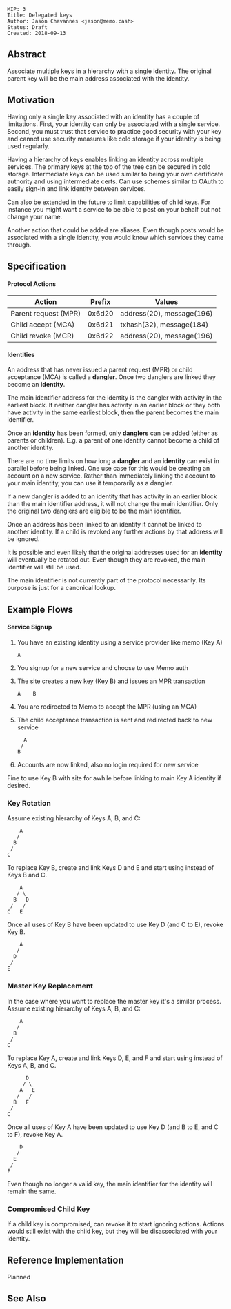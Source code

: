 ```
MIP: 3
Title: Delegated keys
Author: Jason Chavannes <jason@memo.cash>
Status: Draft
Created: 2018-09-13
```

## Abstract

Associate multiple keys in a hierarchy with a single identity.
The original parent key will be the main address associated with the identity.

## Motivation

Having only a single key associated with an identity has a couple of limitations.
First, your identity can only be associated with a single service.
Second, you must trust that service to practice good security with your key
and cannot use security measures like cold storage if your identity is being used regularly.

Having a hierarchy of keys enables linking an identity across multiple services.
The primary keys at the top of the tree can be secured in cold storage.
Intermediate keys can be used similar to being your own certificate authority
and using intermediate certs.
Can use schemes similar to OAuth to easily sign-in and link identity between services.

Can also be extended in the future to limit capabilities of child keys.
For instance you might want a service to be able to post on your behalf
but not change your name.

Another action that could be added are aliases.
Even though posts would be associated with a single identity,
you would know which services they came through.
 

## Specification

#### Protocol Actions

| Action | Prefix | Values |
|---|---|---|
| Parent request (MPR) | 0x6d20 | address(20), message(196) |
| Child accept (MCA) | 0x6d21 | txhash(32), message(184) |
| Child revoke (MCR) | 0x6d22 | address(20), message(196) |

#### Identities

An address that has never issued a parent request (MPR) or child acceptance (MCA) is called a **dangler**.
Once two danglers are linked they become an **identity**.

The main identifier address for the identity is the dangler with activity in the earliest block.
If neither dangler has activity in an earlier block or they both have activity in the same earliest block,
then the parent becomes the main identifier.

Once an **identity** has been formed, only **danglers** can be added (either as parents or children).
E.g. a parent of one identity cannot become a child of another identity.

There are no time limits on how long a **dangler** and an **identity** can exist in parallel before being linked.
One use case for this would be creating an account on a new service.
Rather than immediately linking the account to your main identity, you can use it temporarily as a dangler.

If a new dangler is added to an identity that has activity in an earlier block than the main identifier address,
it will not change the main identifier.
Only the original two danglers are eligible to be the main identifier.

Once an address has been linked to an identity it cannot be linked to another identity.
If a child is revoked any further actions by that address will be ignored.

It is possible and even likely that the original addresses used for an **identity** will eventually be rotated out.
Even though they are revoked, the main identifier will still be used.

The main identifier is not currently part of the protocol necessarily.
Its purpose is just for a canonical lookup.

## Example Flows

#### Service Signup

1. You have an existing identity using a service provider like memo (Key A)
    ```
    A
    ```

2. You signup for a new service and choose to use Memo auth
3. The site creates a new key (Key B) and issues an MPR transaction
    ```
    A    B
    ```

4. You are redirected to Memo to accept the MPR (using an MCA)
5. The child acceptance transaction is sent and redirected back to new service
    ```
      A
     /
    B
    ```

6. Accounts are now linked, also no login required for new service

Fine to use Key B with site for awhile before linking to main Key A identity if desired.



### Key Rotation

Assume existing hierarchy of Keys A, B, and C:

```
    A
   /
  B
 /
C
```

To replace Key B, create and link Keys D and E and
start using instead of Keys B and C.

```
    A
   / \
  B   D
 /   /
C   E
```

Once all uses of Key B have been updated to use Key D (and C to E),
revoke Key B.

```
    A
   /
  D
 /
E
```

### Master Key Replacement

In the case where you want to replace the master key it's a similar process.
Assume existing hierarchy of Keys A, B, and C:

```
    A
   /
  B
 /
C
```

To replace Key A, create and link Keys D, E, and F and
start using instead of Keys A, B, and C.

```
      D
     / \
    A   E
   /   /
  B   F
 /
C
```

Once all uses of Key A have been updated to use Key D (and B to E, and C to F),
revoke Key A.

```
    D
   /
  E
 /
F
```

Even though no longer a valid key, the main identifier for the identity will remain the same.

### Compromised Child Key

If a child key is compromised, can revoke it to start ignoring actions.
Actions would still exist with the child key, but they will be disassociated with your identity.


## Reference Implementation

Planned

## See Also
